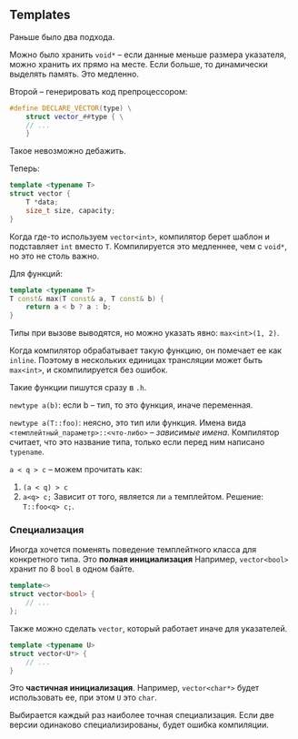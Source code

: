 ## Templates

Раньше было два подхода.

Можно было хранить `void*` – если данные меньше размера указателя, можно хранить их прямо на месте.
Если больше, то динамически выделять память. Это медленно.

Второй – генерировать код препроцессором:
```cpp
#define DECLARE_VECTOR(type) \
    struct vector_##type { \
    // ...
    }
```
Такое невозможно дебажить.

Теперь:
```cpp
template <typename T>
struct vector {
    T *data;
    size_t size, capacity;
}
```

Когда где-то используем `vector<int>`, компилятор берет шаблон и подставляет `int` вместо `T`.
Компилируется это медленнее, чем с `void*`, но это не столь важно.

Для функций:

```cpp
template <typename T>
T const& max(T const& a, T const& b) {
    return a < b ? a : b;
} 
```

Типы при вызове выводятся, но можно указать явно: `max<int>(1, 2)`.

Когда компилятор обрабатывает такую функцию, он помечает ее как `inline`.
Поэтому в нескольких единицах трансляции может быть `max<int>`,
и скомпилируется без ошибок.

Такие функции пишутся сразу в `.h`.


`newtype a(b)`: если b – тип, то это функция, иначе переменная.

`newtype a(T::foo)`: неясно, это тип или функция.
Имена вида `<темплейтный_параметр>::<что-либо>` – _зависимые имена_. 
Компилятор считает, что это название типа, только если перед ним написано `typename`.

`a < q > c` – можем прочитать как:
1. `(a < q) > c`
1. `a<q> c;`
Зависит от того, является ли `a` темплейтом.
Решение: `T::foo<q> c;`.

### Специализация

Иногда хочется поменять поведение темплейтного класса для конкретного типа. Это **полная инициализация**
Например, `vector<bool>` хранит по 8 `bool` в одном байте.
```cpp
template<>
struct vector<bool> {
    // ...
};
```

Также можно сделать `vector`, который работает иначе для указателей.
```cpp
template <typename U>
struct vector<U*> {
    // ...
}
```
Это **частичная инициализация**. Например, `vector<char*>` будет использовать ее, при этом `U` это `char`.

Выбирается каждый раз наиболее точная специализация. Если две версии одинаково специализированы, будет ошибка компиляции.

